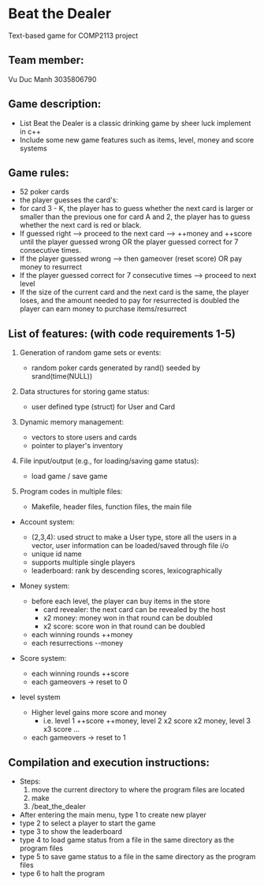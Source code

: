 Beat the Dealer
=====================
Text-based game for COMP2113 project

Team member:
-----------------------

Vu Duc Manh 3035806790

Game description:
----------------------
  - List Beat the Dealer is a classic drinking game by sheer luck implement in c++ 
  - Include some new game features such as items, level, money and score systems

Game rules:
---------------------
  - 52 poker cards 
  - the player guesses the card's:
  - for card 3 - K, the player has to guess whether the next card is larger or smaller than the previous one for card A and 2, the player has to guess
  whether the next card is red or black. 
  - If guessed right --> proceed to the next card --> ++money and ++score until the player guessed wrong OR the player guessed correct for 7 consecutive times. 
  - If the player guessed wrong --> then gameover (reset score) OR pay money to resurrect
  - If the player guessed correct for 7 consecutive times --> proceed to next level
  - If the size of the current card and the next card is the same, the player loses, and the amount needed to pay for resurrected is doubled
  the player can earn money to purchase items/resurrect


List of features: (with code requirements 1-5)
------------------------------------------------------
1. Generation of random game sets or events:
    - random poker cards generated by rand() seeded by srand(time(NULL))
2. Data structures for storing game status:
    - user defined type (struct) for User and Card
3. Dynamic memory management:
    - vectors to store users and cards
    - pointer to player's inventory

4. File input/output (e.g., for loading/saving game status):
    - load game / save game
5. Program codes in multiple files:
    - Makefile, header files, function files, the main file

- Account system:
  - (2,3,4): used struct to make a User type, store all the users in a vector, user information can be loaded/saved through file i/o
  - unique id name
  - supports multiple single players
  - leaderboard: rank by descending scores, lexicographically

- Money system:
  - before each level, the player can buy items in the store
     - card revealer: the next card can be revealed by the host
     - x2 money: money won in that round can be doubled
     - x2 score: score won in that round can be doubled
  - each winning rounds ++money
  - each resurrections --money

- Score system:
  - each winning rounds ++score
  - each gameovers -> reset to 0
  
- level system
  - Higher level gains more score and money
    - i.e. level 1 ++score ++money, level 2 x2 score x2 money, level 3 x3 score ...
  - each gameovers -> reset to 1

Compilation and execution instructions:
----------------------------------------------------
 - Steps:
   1. move the current directory to where the program files are located 
   2. make
   3. /beat_the_dealer
 - After entering the main menu, type 1 to create new player
 - type 2 to select a player to start the game
 - type 3 to show the leaderboard
 - type 4 to load game status from a file in the same directory as the program files
 - type 5 to save game status to a file in the same directory as the program files
 - type 6 to halt the program

